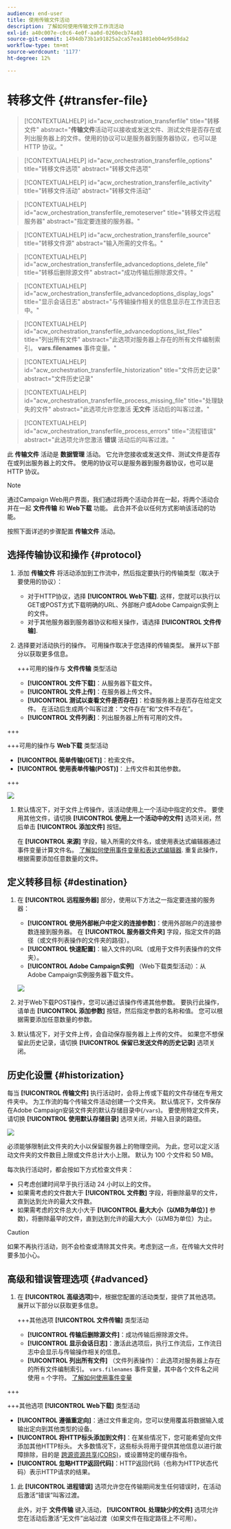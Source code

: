 ```yaml
---
audience: end-user
title: 使用传输文件活动
description: 了解如何使用传输文件工作流活动
exl-id: a40c007e-c0c6-4e0f-aa0d-0260ecb74a03
source-git-commit: 1494db73b1a91825a2ca57ea1881eb04e95d8da2
workflow-type: tm+mt
source-wordcount: '1177'
ht-degree: 12%

---
```


# 转移文件 {#transfer-file}

>[!CONTEXTUALHELP]
>id="acw_orchestration_transferfile"
>title="转移文件"
>abstract="**传输文件**&#x200B;活动可以接收或发送文件、测试文件是否存在或列出服务器上的文件。使用的协议可以是服务器到服务器协议，也可以是 HTTP 协议。"

>[!CONTEXTUALHELP]
>id="acw_orchestration_transferfile_options"
>title="转移文件选项"
>abstract="转移文件选项"

>[!CONTEXTUALHELP]
>id="acw_orchestration_transferfile_activity"
>title="转移文件活动"
>abstract="转移文件活动"

>[!CONTEXTUALHELP]
>id="acw_orchestration_transferfile_remoteserver"
>title="转移文件远程服务器"
>abstract="指定要连接的服务器。"

>[!CONTEXTUALHELP]
>id="acw_orchestration_transferfile_source"
>title="转移文件源"
>abstract="输入所需的文件名。"

>[!CONTEXTUALHELP]
>id="acw_orchestration_transferfile_advancedoptions_delete_file"
>title="转移后删除源文件"
>abstract="成功传输后擦除源文件。"

>[!CONTEXTUALHELP]
>id="acw_orchestration_transferfile_advancedoptions_display_logs"
>title="显示会话日志"
>abstract="与传输操作相关的信息显示在工作流日志中。"

>[!CONTEXTUALHELP]
>id="acw_orchestration_transferfile_advancedoptions_list_files"
>title="列出所有文件"
>abstract="此选项对服务器上存在的所有文件编制索引。 **vars.filenames** 事件变量。"

>[!CONTEXTUALHELP]
>id="acw_orchestration_transferfile_historization"
>title="文件历史记录"
>abstract="文件历史记录"

>[!CONTEXTUALHELP]
>id="acw_orchestration_transferfile_process_missing_file"
>title="处理缺失的文件"
>abstract="此选项允许您激活 **无文件** 活动后的叫客过渡。"

>[!CONTEXTUALHELP]
>id="acw_orchestration_transferfile_process_errors"
>title="流程错误"
>abstract="此选项允许您激活 **错误** 活动后的叫客过渡。"

此 **传输文件** 活动是 **数据管理** 活动。 它允许您接收或发送文件、测试文件是否存在或列出服务器上的文件。 使用的协议可以是服务器到服务器协议，也可以是 HTTP 协议。

>[!NOTE]
>
>通过Campaign Web用户界面，我们通过将两个活动合并在一起，将两个活动合并在一起 **文件传输** 和 **Web下载** 功能。 此合并不会以任何方式影响该活动的功能。

按照下面详述的步骤配置 **传输文件** 活动。

## 选择传输协议和操作 {#protocol}

1. 添加 **传输文件** 将活动添加到工作流中，然后指定要执行的传输类型（取决于要使用的协议）：

   * 对于HTTP协议，选择 **[!UICONTROL Web下载]**. 这样，您就可以执行以GET或POST方式下载明确的URL、外部帐户或Adobe Campaign实例上的文件。
   * 对于其他服务器到服务器协议和相关操作，请选择 **[!UICONTROL 文件传输]**.

1. 选择要对活动执行的操作。 可用操作取决于您选择的传输类型。 展开以下部分以获取更多信息。

   +++可用的操作与 **文件传输** 类型活动

   * **[!UICONTROL 文件下载]**：从服务器下载文件。
   * **[!UICONTROL 文件上传]**：在服务器上传文件。
   * **[!UICONTROL 测试以查看文件是否存在]**：检查服务器上是否存在给定文件。 在活动后生成两个叫客过渡：“文件存在”和“文件不存在”。
   * **[!UICONTROL 文件列表]**：列出服务器上所有可用的文件。

+++

   +++可用的操作与 **Web下载** 类型活动

   * **[!UICONTROL 简单传输(GET)]**：检索文件。
   * **[!UICONTROL 使用表单传输(POST)]**：上传文件和其他参数。

+++

   ![](../assets/workflow-transfer-file-action.png)

1. 默认情况下，对于文件上传操作，该活动使用上一个活动中指定的文件。 要使用其他文件，请切换 **[!UICONTROL 使用上一个活动中的文件]** 选项关闭，然后单击 **[!UICONTROL 添加文件]** 按钮。

   在 **[!UICONTROL 来源]** 字段，输入所需的文件名，或使用表达式编辑器通过事件变量计算文件名。 [了解如何使用事件变量和表达式编辑器](../event-variables.md). 重复此操作，根据需要添加任意数量的文件。

## 定义转移目标 {#destination}

1. 在 **[!UICONTROL 远程服务器]** 部分，使用以下方法之一指定要连接的服务器：

   * **[!UICONTROL 使用外部帐户中定义的连接参数]**：使用外部帐户的连接参数连接到服务器。 在 **[!UICONTROL 服务器文件夹]** 字段，指定文件的路径（或文件列表操作的文件夹的路径）。
   * **[!UICONTROL 快速配置]**：输入文件的URL（或用于文件列表操作的文件夹）。
   * **[!UICONTROL Adobe Campaign实例]** （Web下载类型活动）：从Adobe Campaign实例服务器下载文件。

   ![](../assets/workflow-transfer-file-server.png)

1. 对于Web下载POST操作，您可以通过该操作传递其他参数。 要执行此操作，请单击 **[!UICONTROL 添加参数]** 按钮，然后指定参数的名称和值。 您可以根据需要添加任意数量的参数。

1. 默认情况下，对于文件上传，会自动保存服务器上上传的文件。 如果您不想保留此历史记录，请切换 **[!UICONTROL 保留已发送文件的历史记录]** 选项关闭。

## 历史化设置 {#historization}

每当 **[!UICONTROL 传输文件]** 执行活动时，会将上传或下载的文件存储在专用文件夹中。 为工作流的每个传输文件活动创建一个文件夹。 默认情况下，文件保存在Adobe Campaign安装文件夹的默认存储目录中(`/vars`)。 要使用特定文件夹，请切换 **[!UICONTROL 使用默认存储目录]** 选项关闭，并输入目录的路径。

![](../assets/workflow-transfer-file-historization.png)

必须能够限制此文件夹的大小以保留服务器上的物理空间。 为此，您可以定义活动文件夹的文件数目上限或文件总计大小上限。 默认为 100 个文件和 50 MB。

每次执行活动时，都会按如下方式检查文件夹：

* 只考虑创建时间早于执行活动 24 小时以上的文件。
* 如果需考虑的文件数大于 **[!UICONTROL 文件数]** 字段，将删除最早的文件，直到达到允许的最大文件数。
* 如果需考虑的文件总大小大于 **[!UICONTROL 最大大小（以MB为单位）]** 参数)，将删除最早的文件，直到达到允许的最大大小（以MB为单位）为止。

>[!CAUTION]
>
>如果不再执行活动，则不会检查或清除其文件夹。考虑到这一点，在传输大文件时要多加小心。

## 高级和错误管理选项 {#advanced}

1. 在 **[!UICONTROL 高级选项]**&#x200B;中，根据您配置的活动类型，提供了其他选项。 展开以下部分以获取更多信息。

   +++其他选项 **[!UICONTROL 文件传输]** 类型活动

   * **[!UICONTROL 传输后删除源文件]**：成功传输后擦除源文件。
   * **[!UICONTROL 显示会话日志]**：激活此选项后，执行工作流后，工作流日志中会显示与传输操作相关的信息。
   * **[!UICONTROL 列出所有文件]** （文件列表操作）：此选项对服务器上存在的所有文件编制索引。 `vars.filenames` 事件变量，其中各个文件名之间使用 `n` 个字符。 [了解如何使用事件变量](../event-variables.md)

+++

   +++其他选项 **[!UICONTROL Web下载]** 类型活动

   * **[!UICONTROL 遵循重定向]**：通过文件重定向，您可以使用覆盖将数据输入或输出定向到其他类型的设备。
   * **[!UICONTROL 将HTTP标头添加到文件]**：在某些情况下，您可能希望向文件添加其他HTTP标头。 大多数情况下，这些标头将用于提供其他信息以进行故障排除，目的是 [跨源资源共享(CORS)](https://developer.mozilla.org/docs/Web/HTTP/CORS)，或设置特定的缓存指令。
   * **[!UICONTROL 忽略HTTP返回代码]**：HTTP返回代码（也称为HTTP状态代码）表示HTTP请求的结果。

1. 此 **[!UICONTROL 进程错误]** 选项允许您在传输期间发生任何错误时，在活动后激活“错误”叫客过渡。

   此外，对于 **文件传输** 键入活动， **[!UICONTROL 处理缺少的文件]** 选项允许您在活动后激活“无文件”出站过渡（如果文件在指定路径上不可用）。
